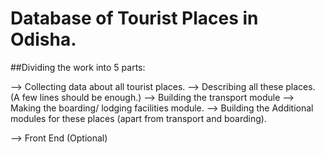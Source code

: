 # Database of Tourist Places in Odisha.

##Dividing the work into 5 parts:

--> Collecting data about all tourist places.
--> Describing all these places. (A few lines should be enough.)
--> Building the transport module
--> Making the boarding/ lodging facilities module.
--> Building the Additional modules for these places (apart from transport and boarding).

--> Front End (Optional)